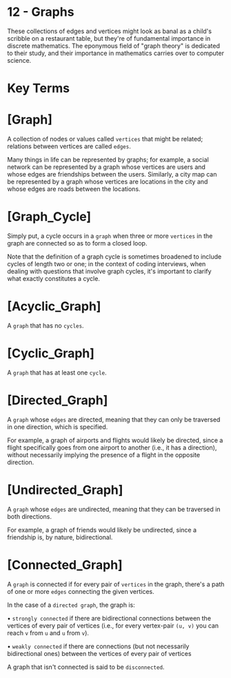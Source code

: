 # 12 - Graphs

These collections of edges and vertices might look as banal as a child's scribble 
on a restaurant table, but they're of fundamental importance in discrete mathematics. 
The eponymous field of "graph theory" is dedicated to their study, and their importance 
in mathematics carries over to computer science.

# Key Terms

# [Graph]

  A collection of nodes or values called `vertices` that might be related; relations between vertices are called `edges`.

  Many things in life can be represented by graphs; for example, a social network can 
  be represented by a graph whose vertices are users and whose edges are friendships between the users. Similarly, a city map can be represented by a graph whose vertices 
  are locations in the city and whose edges are roads between the locations.

# [Graph_Cycle]

  Simply put, a cycle occurs in a `graph` when three or more `vertices` in the graph 
  are connected so as to form a closed loop.

  Note that the definition of a graph cycle is sometimes broadened to include
  cycles of length two or one; in the context of coding interviews, when dealing
  with questions that involve graph cycles, it's important to clarify what
  exactly constitutes a cycle.

# [Acyclic_Graph]
  
  A `graph` that has no `cycles`.

# [Cyclic_Graph]  

  A `graph` that has at least one `cycle`.

# [Directed_Graph] 

  A `graph` whose `edges` are directed, meaning that they can only be traversed 
  in one direction, which is specified.

  For example, a graph of airports and flights would likely be directed, since a 
  flight specifically goes from one airport to another (i.e., it has a direction), 
  without necessarily implying the presence of a flight in the opposite direction.

# [Undirected_Graph]

  A `graph` whose `edges` are undirected, meaning that they can be traversed in 
  both directions.

  For example, a graph of friends would likely be undirected, since a friendship
  is, by nature, bidirectional.

# [Connected_Graph]

  A `graph` is connected if for every pair of `vertices` in the graph, there's 
  a path of one or more `edges` connecting the given vertices.
  
  In the case of a `directed graph`, the graph is:

  • `strongly connected` if there are bidirectional connections between the
    vertices of every pair of vertices (i.e., for every vertex-pair `(u, v)` 
    you can reach `v` from `u` and `u` from `v`).
  
  • `weakly connected` if there are connections (but not necessarily
    bidirectional ones) between the vertices of every pair of vertices
  
  A graph that isn't connected is said to be `disconnected`.    
